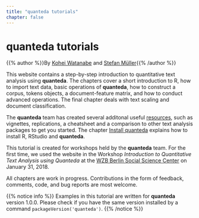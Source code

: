 ```yaml
---
title: "quanteda tutorials"
chapter: false
---
```

# quanteda tutorials

{{% author %}}By [Kohei Watanabe](http://koheiw.net) and [Stefan Müller](http://muellerstefan.net){{% /author %}} 

This website contains a step-by-step introduction to quantitative text analysis using **quanteda**. The chapters cover a short introduction to R, how to import text data, basic operations of **quanteda**, how to construct a corpus, tokens objects, a document-feature matrix, and how to conduct advanced operations. The final chapter deals with text scaling and document classification.

The **quanteda** team has created several additonal useful [resources](http://quanteda.io/help/), such as vignettes, replications, a cheatsheet and a comparison to other text analysis packages to get you started. The chapter [Install quanteda](introduction/install) explains how to install R, RStudio and **quanteda**.

This tutorial is created for workshops held by the **quanteda** team. For the first time, we used the website in the Workshop _Introduction to Quantitative Text Analysis using Quanteda_ at the [WZB Berlin Social Science Center](https://www.wzb.eu/en) on January 31, 2018.

All chapters are work in progress. Contributions in the form of feedback, comments, code, and bug reports are most welcome.

{{% notice info %}}
Examples in this tutorial are written for **quanteda** version 1.0.0. Please check if you have the same version installed by a command `packageVersion('quanteda')`. 
{{% /notice %}}
